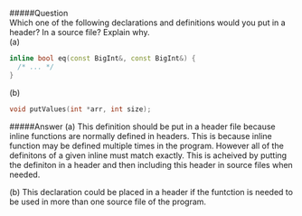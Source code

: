 #####Question  
Which one of the following declarations and definitions would you put in a header? In a source file? Explain why.  
(a)  
```cpp
inline bool eq(const BigInt&, const BigInt&) {
  /* ... */
}
```
(b)  
```cpp
void putValues(int *arr, int size);
```
#####Answer
(a) This definition should be put in a header file because inline functions are normally defined in headers. This is because inline function may be defined multiple times in the program. However all of the definitons of a given inline must match exactly. This is acheived by putting the definiton in a header and then including this header in source files when needed.  

(b) This declaration could be placed in a header if the funtction is needed to be used in more than one source file of the program.  
